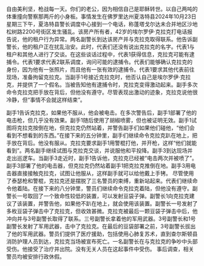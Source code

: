 自由美利坚，枪战每一天。你们的老公，因为相信自己是耶稣转世。以自己两吨的体重撞向警察那两斤的小身板。事情发生在佛罗里达州夏洛特县2024年10月23日星期三下午，夏洛特县警长调度中心接到一个电话，称蓬塔戈尔达未合并地区沙地松树路2200号街区发生骚乱。该房产所有者，42岁的埃尔罗伊·克拉克打电话报告说，他的租户行为异常。两名副警长到达该房产并与克拉克取得联系。他告诉副警长，他的租户正在扰乱治安。此时，代表们还没有说出克拉克的名字。代表1与租户和其他人进行了交谈。在这些谈话过程中，代表1获得信息，克拉克可能有逮捕令。代表1要求代表2联系调度，询问可能的逮捕令。代表们能够确认克拉克的身份，因为他有一张照片，而且他有一张有效的逮捕令。代表1要求其他代表前往现场，准备拘留克拉克。当副手1号接近克拉克时，他否认自己是埃尔罗伊·克拉克，并提供了一个假名。当被告知他有逮捕令时，克拉克变得激动起来。副手多次命令克拉克把手放在背后，但他没有遵守。尽管表现出激动的迹象，克拉克说他很冷静，但“事情不会就这样结束”。

副手1告诉克拉克，如果他不服从，他会被电击。在多次警告后，副手1部署了他的电击枪，但几乎没有效果。副手1随后使用了胡椒喷雾，但也被证明无效。副手1试图将克拉克按倒在地，但克拉克仍然站着，并警告副手们如果他们碰他，“他们会看到不想看到的东西。”在接下来的五分钟里，副手们继续命令克拉克趴在地上，把手放在背后。他没有服从。克拉克要求副手1用警棍打他，并开枪，这样“他们就能看到”。两名副手继续试图与克拉克交谈，并说服他和平投降。副手3到达现场并走出巡逻车。当副手3走近时，副手1告诉他，克拉克已经被“电击两次并被喷了”。副手3部署了他的电击器，但克拉克仍然站着副手1把克拉克推倒在地。副手3用电击器直接接触克拉克，试图让他服从，这样副手就可以给他戴上手铐。
尽管使用了泰瑟枪和警棍，克拉克还是摆脱了三名警员的束缚，重新站起来。代表们继续命令他着陆。在接下来的八分钟里，警员们继续命令克拉克着陆，但他没有遵守。副警长一号取回了一个致命性较低的装置，可以发射豆袋子弹。副警长1向克拉克建议了该装置，并警告他，如果他不趴在地上，就会使用该装置。副警长一号发射了多枚豆袋子弹击中了克拉克，但收效甚微。克拉克被最后一颗豆袋子弹击中后，他冲向并与3号副警长取得了联系。三号副警长拿着他的军用武器。3号副警长和1号副警长发射了军用武器，击中了克拉克。在最后的豆袋部署之前，3号副警长拔出了他的军用武器。警员们提供了医疗援助，包括使用心肺复苏术，直到查尔斯顿县消防护理人员到达，克拉克当场被宣布死亡。一名副警长在与克拉克的争吵中头部受伤。他接受了治疗并出院。没有无关人员在这起事件中受伤。
事后调查，相关警员均被安排行政休假。